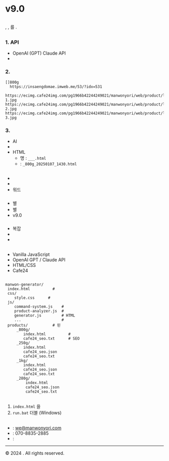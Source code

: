 #     v9.0

##

,  ,     를  .

##

### 1. API
- OpenAI (GPT)  Claude API
-

### 2.
```
[]800g
  https://insaengdomae.imweb.me/53/?idx=531

https://ecimg.cafe24img.com/pg1966b42244249021/manwonyori/web/product/life/feer800g/feet800g-1.jpg
https://ecimg.cafe24img.com/pg1966b42244249021/manwonyori/web/product/life/feer800g/feet800g-2.jpg
https://ecimg.cafe24img.com/pg1966b42244249021/manwonyori/web/product/life/feer800g/feet800g-3.jpg
```

### 3.
- AI
-
- HTML
  - 명 : `___.html`
  - : `_800g_20250107_1430.html`

##

###
-
-
-  워드

###
- 별
- 별
- v9.0

###
- 복잡
-
-

##
- Vanilla JavaScript
- OpenAI GPT / Claude API
-  HTML/CSS
- Cafe24

##
```
manwon-generator/
 index.html          #
 css/
    style.css      #
 js/
    command-system.js    #
    product-analyzer.js  #
    generator.js         # HTML
    ...                  #
 products/           # 된
     _800g/
        index.html          #
        cafe24_seo.txt      # SEO
     _250g/
        index.html
        cafe24_seo.json
        cafe24_seo.txt
     _1kg/
        index.html
        cafe24_seo.json
        cafe24_seo.txt
     _280g/
         index.html
         cafe24_seo.json
         cafe24_seo.txt
```

##
1. `index.html` 을
2.  `run.bat` 더블 (Windows)

##
- : we@manwonyori.com
- : 070-8835-2885
- :

---
© 2024  . All rights reserved.